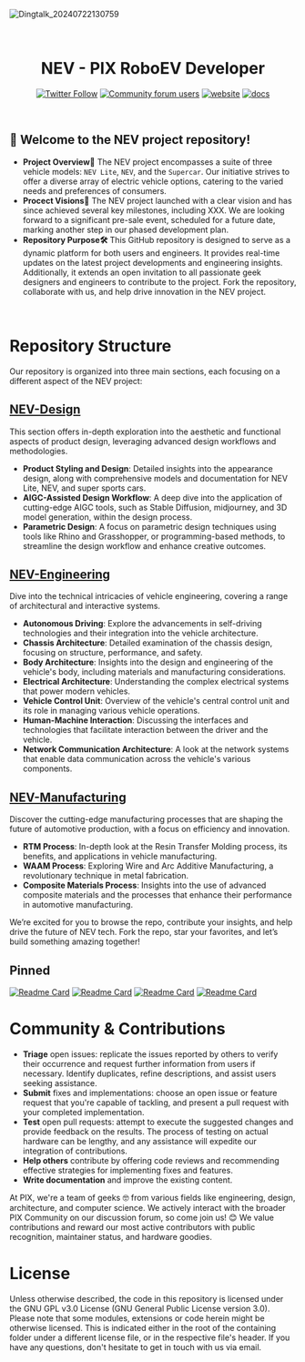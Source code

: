 ![Dingtalk_20240722130759](https://github.com/user-attachments/assets/e4e56fe6-940e-48b4-9140-aa521c743542)

&nbsp;

<h1 align="center">
  NEV - PIX RoboEV Developer
</h1>

<p align="center">
  <a href="https://twitter.com/SpeckleSystems"><img src="https://img.shields.io/twitter/follow/SpeckleSystems?style=social" alt="Twitter Follow"></a> 
  <a href="https://speckle.community"><img src="https://img.shields.io/discourse/users?server=https%3A%2F%2Fspeckle.community&amp;style=flat-square&amp;logo=discourse&amp;logoColor=white" alt="Community forum users"></a>
  <a href="https://www.pixmoving.com/"><img src="https://img.shields.io/badge/https://-pixmoving-royalblue?style=flat-square" alt="website"></a>
  <a href="https://speckle.guide/dev/"><img src="https://img.shields.io/badge/docs-speckle.guide-orange?style=flat-square&amp;logo=read-the-docs&amp;logoColor=white" alt="docs"></a>
</p>

&nbsp;

## 🤗 Welcome to the NEV project repository! 

- **Project Overview🚗**
  The NEV project encompasses a suite of three vehicle models: `NEV Lite`, `NEV`, and the `Supercar`. Our initiative strives to offer a diverse array of electric vehicle options, catering to the varied needs and preferences of consumers.
- **Procect Visions🌟**
  The NEV project launched with a clear vision and has since achieved several key milestones, including XXX. We are looking forward to a significant pre-sale event, scheduled for a future date, marking another step in our phased development plan.
- **Repository Purpose🛠️**
  This GitHub repository is  designed to serve as a dynamic platform for both users and engineers. It provides real-time updates on the latest project developments and engineering insights. Additionally, it extends an open invitation to all passionate geek designers and engineers to contribute to the project. Fork the repository, collaborate with us, and help drive innovation in the NEV project.

&nbsp;

# Repository Structure
Our repository is organized into three main sections, each focusing on a different aspect of the NEV project:
## [NEV-Design](https://github.com/pixmoving-auto/NEV-Design)
This section offers in-depth exploration into the aesthetic and functional aspects of product design, leveraging advanced design workflows and methodologies.
- **Product Styling and Design**: Detailed insights into the appearance design, along with comprehensive models and documentation for NEV Lite, NEV, and super sports cars.
- **AIGC-Assisted Design Workflow**: A deep dive into the application of cutting-edge AIGC tools, such as Stable Diffusion, midjourney, and 3D model generation, within the design process.
- **Parametric Design**: A focus on parametric design techniques using tools like Rhino and Grasshopper, or programming-based methods, to streamline the design workflow and enhance creative outcomes.
## [NEV-Engineering](https://github.com/pixmoving-auto/NEV-Engineering)
Dive into the technical intricacies of vehicle engineering, covering a range of architectural and interactive systems.
- **Autonomous Driving**: Explore the advancements in self-driving technologies and their integration into the vehicle architecture.
- **Chassis Architecture**: Detailed examination of the chassis design, focusing on structure, performance, and safety.
- **Body Architecture**: Insights into the design and engineering of the vehicle's body, including materials and manufacturing considerations.
- **Electrical Architecture**: Understanding the complex electrical systems that power modern vehicles.
- **Vehicle Control Unit**: Overview of the vehicle's central control unit and its role in managing various vehicle operations.
- **Human-Machine Interaction**: Discussing the interfaces and technologies that facilitate interaction between the driver and the vehicle.
- **Network Communication Architecture**: A look at the network systems that enable data communication across the vehicle's various components.
## [NEV-Manufacturing](https://github.com/pixmoving-auto/NEV-Manufacturing)
Discover the cutting-edge manufacturing processes that are shaping the future of automotive production, with a focus on efficiency and innovation.
- **RTM Process**: In-depth look at the Resin Transfer Molding process, its benefits, and applications in vehicle manufacturing.
- **WAAM Process**: Exploring Wire and Arc Additive Manufacturing, a revolutionary technique in metal fabrication.
- **Composite Materials Process**: Insights into the use of advanced composite materials and the processes that enhance their performance in automotive manufacturing.

We’re excited for you to browse the repo, contribute your insights, and help drive the future of NEV tech. Fork the repo, star your favorites, and let’s build something amazing together!

## Pinned
[![Readme Card](https://github-readme-stats.vercel.app/api/pin/?username=pixmoving-auto&repo=Livox-SDK2&bg_color=ffffff)](https://github.com/pixmoving-auto/Livox-SDK2)
[![Readme Card](https://github-readme-stats.vercel.app/api/pin/?username=pixmoving-auto&repo=Livox-SDK2&bg_color=ffffff)](https://github.com/pixmoving-auto/Livox-SDK2)
[![Readme Card](https://github-readme-stats.vercel.app/api/pin/?username=pixmoving-auto&repo=Livox-SDK2&bg_color=ffffff)](https://github.com/pixmoving-auto/Livox-SDK2)
[![Readme Card](https://github-readme-stats.vercel.app/api/pin/?username=pixmoving-auto&repo=Livox-SDK2&bg_color=ffffff)](https://github.com/pixmoving-auto/Livox-SDK2)


# Community & Contributions
* **Triage** open issues:  replicate the issues reported by others to verify their occurrence and request further information from users if necessary. Identify duplicates, refine descriptions, and assist users seeking assistance.
* **Submit** fixes and implementations: choose an open issue or feature request that you're capable of tackling, and present a pull request with your completed implementation.
* **Test** open pull requests: attempt to execute the suggested changes and provide feedback on the results. The process of testing on actual hardware can be lengthy, and any assistance will expedite our integration of contributions.
* **Help others** contribute by offering code reviews and recommending effective strategies for implementing fixes and features.
* **Write documentation** and improve the existing content.
  
At PIX, we're a team of geeks 🤓 from various fields like engineering, design, architecture, and computer science. We actively interact with the broader PIX Community on our discussion forum, so come join us! 😊 We value contributions and reward our most active contributors with public recognition, maintainer status, and hardware goodies.

# License
Unless otherwise described, the code in this repository is licensed under the GNU GPL v3.0 License (GNU General Public License version 3.0). Please note that some modules, extensions or code herein might be otherwise licensed. This is indicated either in the root of the containing folder under a different license file, or in the respective file's header. If you have any questions, don't hesitate to get in touch with us via email.
